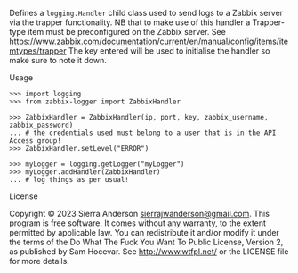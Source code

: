 Defines a `logging.Handler` child class used to send logs
to a Zabbix server via the trapper functionality.
NB that to make use of this handler a Trapper-type item 
must be preconfigured on the Zabbix server. See
https://www.zabbix.com/documentation/current/en/manual/config/items/itemtypes/trapper
The key entered will be used to initialise the handler so make sure to note it down.


Usage
```
>>> import logging
>>> from zabbix-logger import ZabbixHandler

>>> ZabbixHandler = ZabbixHandler(ip, port, key, zabbix_username, zabbix_password)
... # the credentials used must belong to a user that is in the API Access group!
>>> ZabbixHandler.setLevel("ERROR")

>>> myLogger = logging.getLogger("myLogger")
>>> myLogger.addHandler(ZabbixHandler)
... # log things as per usual!
```

License

Copyright © 2023 Sierra Anderson <sierrajwanderson@gmail.com>. 
This program is free software. It comes without any warranty, to
the extent permitted by applicable law. You can redistribute it
and/or modify it under the terms of the Do What The Fuck You Want
To Public License, Version 2, as published by Sam Hocevar. See
http://www.wtfpl.net/ or the LICENSE file for more details.